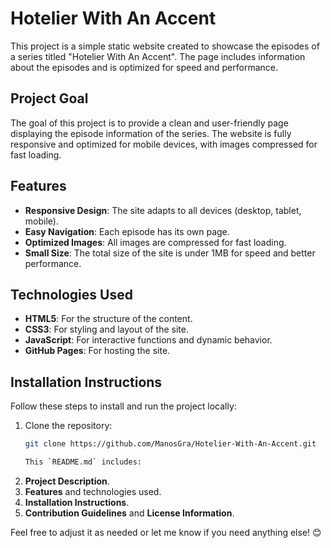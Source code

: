 # Hotelier With An Accent

This project is a simple static website created to showcase the episodes of a series titled "Hotelier With An Accent". The page includes information about the episodes and is optimized for speed and performance.

## Project Goal

The goal of this project is to provide a clean and user-friendly page displaying the episode information of the series. The website is fully responsive and optimized for mobile devices, with images compressed for fast loading.

## Features

- **Responsive Design**: The site adapts to all devices (desktop, tablet, mobile).
- **Easy Navigation**: Each episode has its own page.
- **Optimized Images**: All images are compressed for fast loading.
- **Small Size**: The total size of the site is under 1MB for speed and better performance.

## Technologies Used

- **HTML5**: For the structure of the content.
- **CSS3**: For styling and layout of the site.
- **JavaScript**: For interactive functions and dynamic behavior.
- **GitHub Pages**: For hosting the site.

## Installation Instructions

Follow these steps to install and run the project locally:

1. Clone the repository:
   ```bash
   git clone https://github.com/ManosGra/Hotelier-With-An-Accent.git

   This `README.md` includes:

1. **Project Description**.
2. **Features** and technologies used.
3. **Installation Instructions**.
4. **Contribution Guidelines** and **License Information**.

Feel free to adjust it as needed or let me know if you need anything else! 😊
